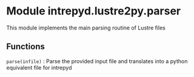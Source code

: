 Module intrepyd.lustre2py.parser
================================
This module implements the main parsing routine of Lustre files

Functions
---------

    
`parse(infile)`
:   Parse the provided input file and translates
    into a python equivalent file for intrepyd